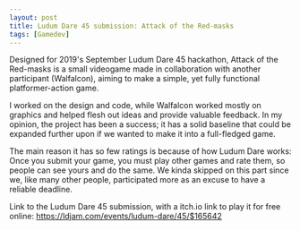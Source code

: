 ```yaml
---
layout: post
title: Ludum Dare 45 submission: Attack of the Red-masks
tags: [Gamedev]
---
```


Designed for 2019's September Ludum Dare 45 hackathon, Attack of the Red-masks is a small videogame made in collaboration with another participant (Walfalcon), aiming to make a simple, yet fully functional platformer-action game.

I worked on the design and code, while Walfalcon worked mostly on graphics and helped flesh out ideas and provide valuable feedback.
In my opinion, the project has been a success; it has a solid baseline that could be expanded further upon if we wanted to make it into a full-fledged game.

The main reason it has so few ratings is because of how Ludum Dare works: Once you submit your game, you must play other games and rate them, so people can see yours and do the same. We kinda skipped on this part since we, like many other people, participated more as an excuse to have a reliable deadline.

Link to the Ludum Dare 45 submission, with a itch.io link to play it for free online: https://ldjam.com/events/ludum-dare/45/$165642
